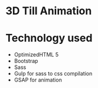 <h1>3D Till Animation</h1>

# <h1>Technology used</h1>
* OptimizedHTML 5
* Bootstrap
* Sass
* Gulp for sass to css compilation
* GSAP for animation
